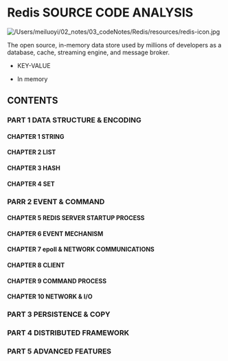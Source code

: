 # Redis SOURCE CODE ANALYSIS

![/Users/meiluoyi/02_notes/03_codeNotes/Redis/resources/redis-icon.jpg](/Users/meiluoyi/02_notes/03_codeNotes/Redis/resources/redis-icon.jpg)

The open source, in-memory data store used by millions of developers as a database, cache, streaming engine, and message broker.

* KEY-VALUE

* In memory

## CONTENTS

### PART 1 DATA STRUCTURE & ENCODING

#### CHAPTER 1 STRING

#### CHAPTER 2 LIST

#### CHAPTER 3 HASH

#### CHAPTER 4 SET

### PARR 2 EVENT & COMMAND

#### CHAPTER 5 REDIS SERVER STARTUP PROCESS

#### CHAPTER 6 EVENT MECHANISM

#### CHAPTER 7 epoll & NETWORK COMMUNICATIONS

#### CHAPTER 8 CLIENT

#### CHAPTER 9 COMMAND PROCESS

#### CHAPTER 10 NETWORK & I/O

### PART 3 PERSISTENCE & COPY

### PART 4 DISTRIBUTED FRAMEWORK

### PART 5 ADVANCED FEATURES